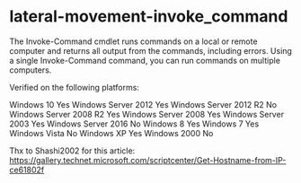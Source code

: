 # lateral-movement-invoke_command
The Invoke-Command cmdlet runs commands on a local or remote computer and returns all output from the commands, including errors. Using a single Invoke-Command command, you can run commands on multiple computers.


Verified on the following platforms:

Windows 10	Yes
Windows Server 2012	Yes
Windows Server 2012 R2	No
Windows Server 2008 R2	Yes
Windows Server 2008	Yes
Windows Server 2003	Yes
Windows Server 2016	No
Windows 8	Yes
Windows 7	Yes
Windows Vista	No
Windows XP	Yes
Windows 2000	No

Thx to Shashi2002 for this article:
https://gallery.technet.microsoft.com/scriptcenter/Get-Hostname-from-IP-ce61802f
